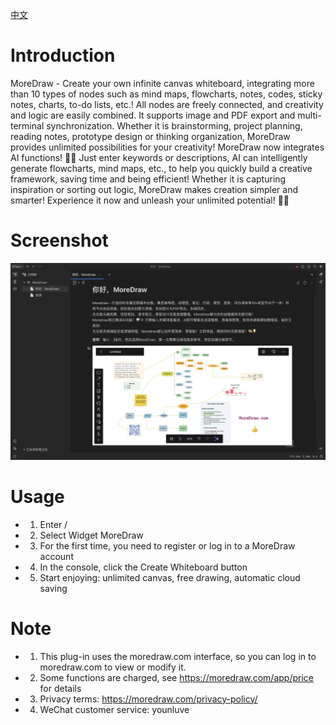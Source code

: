 [中文](https://github.com/webceoboy/moredraw-widget-siyuan/blob/main/README_zh_CN.md)
# Introduction

MoreDraw - Create your own infinite canvas whiteboard, integrating more than 10 types of nodes such as mind maps,
flowcharts, notes, codes, sticky notes, charts, to-do lists, etc.! All nodes are freely connected, and creativity and
logic are easily combined. It supports image and PDF export and multi-terminal synchronization.
Whether it is brainstorming, project planning, reading notes, prototype design or thinking organization, MoreDraw
provides unlimited possibilities for your creativity!
MoreDraw now integrates AI functions! 🤖✨ Just enter keywords or descriptions, AI can intelligently generate flowcharts,
mind maps, etc., to help you quickly build a creative framework, saving time and being efficient!
Whether it is capturing inspiration or sorting out logic, MoreDraw makes creation simpler and smarter! Experience it now
and unleash your unlimited potential! 🎨💡

# Screenshot

![截图](https://github.com/webceoboy/moredraw-widget-siyuan/blob/main/static/screenshot1.png)

# Usage

-
  1. Enter /

-
  2. Select Widget MoreDraw

-
  3. For the first time, you need to register or log in to a MoreDraw account

-
  4. In the console, click the Create Whiteboard button

-
  5. Start enjoying: unlimited canvas, free drawing, automatic cloud saving

# Note

-
  1. This plug-in uses the moredraw.com interface, so you can log in to moredraw.com to view or modify it.

-
  2. Some functions are charged, see https://moredraw.com/app/price for details

-
  3. Privacy terms: https://moredraw.com/privacy-policy/

-
  4. WeChat customer service: younluve